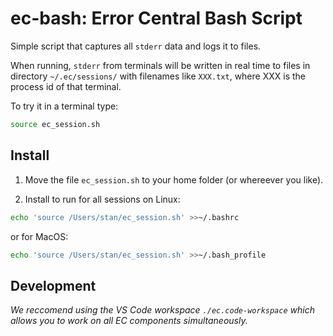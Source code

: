 # ec-bash: Error Central Bash Script

Simple script that captures all `stderr` data and logs it to files.

When running, `stderr` from terminals will be written in real time
to files in directory `~/.ec/sessions/` with filenames like `XXX.txt`,
where XXX is the process id of that terminal.

To try it in a terminal type:

```bash
source ec_session.sh
```

## Install

1. Move the file `ec_session.sh` to your home folder (or whereever you like).

2. Install to run for all sessions on Linux:

```bash
echo 'source /Users/stan/ec_session.sh' >>~/.bashrc
```

or for MacOS:

```bash
echo 'source /Users/stan/ec_session.sh' >>~/.bash_profile
```

## Development

_We reccomend using the VS Code workspace `./ec.code-workspace` which allows
you to work on all EC components simultaneously._
